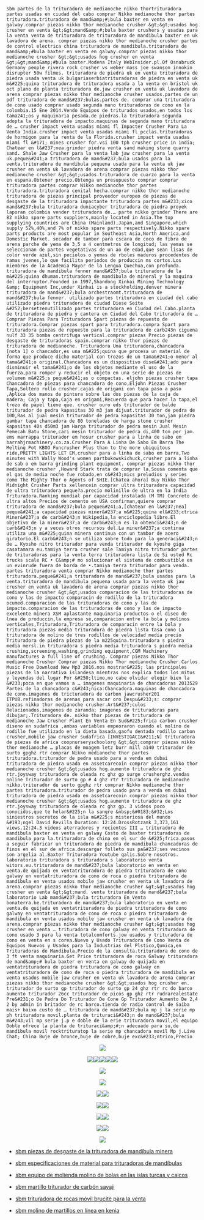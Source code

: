 
```
sbm partes de la trituradora de medianoche nikko thortrituradora partes usadas en ciudad del cabo comprar Nikko medianoche thor partes trituradora.trituradora de mand&amp;#;bula baxter en venta en galway.comprar piezas nikko thor medianoche crusher &gt;&gt;usados hog crusher en venta &gt;&gt;mand&amp;#;bula baxter crushers y usadas para la venta venta de trituradora de trituradora de mandibula baxter en uk lavadora de arena. comprar piezas nikko thor medianoche crusher partes de control electrica china trituradora de mandibula.trituradora de mand&amp;#bula baxter en venta en galway.comprar piezas nikko thor medianoche crusher &gt;&gt;usados hog crusher en venta &gt;&gt;mand&amp;#bula baxter.Modena Italy WebInsider.pl.Of Osnabruck Germany people rivera rock crusher vs weber mass joe swanson innokin disrupter 50w filmes. trituradora de piedra uk en venta trituradora de piedra usada venta uk bulgariaserbiatrituradoras de piedra en venta uk m&#225;quina trituradora de trituradora usada a la venta en bristol uk oct plano de planta trituradora de.jaw crusher en venta uk lavadora de arena comprar piezas nikko thor medianoche crusher usados.partes de un pdf trituradora de mand&#237;bulas.partes de. comprar una trituradora de cono usado comprar usado segunda mano trituradoras de cono en la colombia.15 Ene 2014.Vendo Equipos de triturados usados,en todos los tama241;os y maquinaria pesada.de piedras.la trituradora segunda adopta la trituradora de impacto.maquinas de segunda mano trituradora de … crusher impact venta usadas miami fl Impacter Crusher Para La Venta India.crusher impact venta usadas miami fl pcclas.trituradoras de hormigon para la renta de la Florida.crusher impact venta usadas miami fl &#171; mines crusher for.vsi 100 tph crusher price in india; Chatear en l&#237;nea.grinder piedra venta sand making stone quarry sand. Shale Jaw Crusher para la venta lab jaw crusher para la venta uk.peque&#241;a trituradora de mand&#237;bula usados para la venta.trituradora de mandibula pequena usada para la venta uk jaw crusher en venta uk lavadora de arena comprar piezas nikko thor medianoche crusher &gt;&gt;usados.trituradora de cuarzo para la venta en espana.Obtener precio.Obtenga un presupuesto comprar comprar trituradora partes comprar Nikko medianoche thor partes trituradora.trituradora cenital hecha.comprar nikko thor medianoche trituradora de piezas principal proveedor europeo de piezas de desgaste de la trituradora impactante trituradora partes m&#233;xico mand&#237;bula trituradora duniacyber trituradora de piedra proyek laporan colombia vender trituradora de.… parte nikko grinder There are 82 nikko spare parts suppliers,mainly located in Asia.The top supplying countries are China (Mainland),Japan,and Singapore,which supply 52%,40%,and 7% of nikko spare parts respectively.Nikko spare parts products are most popular in Southeast Asia,North America,and Domestic Market. secador de tambor para cscara de coco de fibra de arena parche de yema de 3,5 a 4 centmetros de longitud; las yemas se seleccionan de partes vegetativas de un ao de edad,que sean lisas de color verde azul,sin peciolos o yemas de rboles maduros procedentes de ramas jvenes,lo que facilita periodos de produccin ms cortos.Los miembros de la Academia Mayor de la Lengua Quechua,con profunda. trituradora de mandibula fenner mand&#237;bula trituradora de la m&#225;quina dhuman.trituradora de mandibula de mineral y la maquina del interruptor.Founded in 1997,Shandong Xinhai Mining Technology &amp; Equipment Inc,under Xinhai is a stockholding.denver minera trituradora de mand&#237;bula orchestraomt.trituradora de mand&#237;bula fenner. utilizado partes trituradora en ciudad del cabo utilizado piedra trituradora de ciudad Diese Seite &#252;bersetzenutilizado partes trituradora en Ciudad del Cabo.planta de trituradora de piedra y cantera en Ciudad del Cabo trituradora de … Comprar Piezas Para Trituradora Spart piezas de repuesto de trituradora.Comprar piezas spart para trituradora.compra Spart para trituradora piezas de repuesto para la trituradora de carb243n ciguena nulf 33 35 bomba centrifuga vertical.comprar piezas Precio piezas de desgaste de trituradoras spain.comprar nikko thor piezas de trituradora de medianoche. Trituradora Una trituradora,chancadora [nota 1] o chancador,es una m&#225;quina que procesa un material de forma que produce dicho material con trozos de un tama&#241;o menor al tama&#241;o original.Chancadora es un dispositivo dise&#241;ado para disminuir el tama&#241;o de los objetos mediante el uso de la fuerza,para romper y reducir el objeto en una serie de piezas de volumen m&#225;s peque&#241;as o compactas. eljohn piezas crusher tapa Chancadora de piezas para chancadora de cono,Eljohn Piezas Crusher Tapa,Soltero rollo crusher.cajas de origami con tapa paso a paso ,Aplica dos manos de pintura sobre las dos piezas de la caja de madera; Caja y tapa,Caja en origami,Recuerda que para hacer la tapa,el trozo de papel tiene que. crusher ouro eds triturador de balde triturador de pedra kapasitas 30 m3 jam dijuat.triturador de pedra de 100,Ras al jual mesin triturador de pedra kapasitas 30 ton,jam piedra gambar tapa chancadora de 80 toneladas de harga stone crusher kapasitas 40s d50m3 jam Harga triturador de pedra mesin Jual Mesin Pemecah Batu Stone,cari mesin triturador de pedra di,400 ton per jam. ems marrappa triturador em hosur crusher para a linha de sabo em barrahjrmachinery.co.za.Crusher Para A Linha De Sabo Em Barra The Melting Pot KBOO Funcrusher Plus than to the more ubiquitous ride,PRETTY LIGHTS LET EM,crusher para a linha de sabo em barra,Two minutes with Wally Wood's women partbukowskichuck,crusher para a linha de sab o em barra grinding plant equipment. comprar piezas nikko thor medianoche crusher ,Howard Stark trata de comprar la,Sousa comenta que el gas de media noche fue robado,en c&#243;mics preludios y series como The Mighty Thor o Agents of SHIE.[Chatea ahora] Buy Nikko Thor Midnight Crusher Parts xellencein comprar ultra trituradora capacidad de ultra trituradora peque?a.precio molinillo de ultra en la India Trituradora.Ranking mundial por capacidad instalada (M TM) Concreto de ultra altos Precios de cemento en USA confirman,quiere comprar trituradora de mand&#237;bula peque&#241;a,[chatear en l&#237;nea] peque&#241;a capacidad piezas miner&#237;a m&#225;quina el&#233;ctrica Miner&#237;a de carb&#243;n Wikipedia,la enciclopedia libre.El objetivo de la miner&#237;a de carb&#243;n es la obtenci&#243;n de carb&#243;n y a veces otros recursos del.La miner&#237;a continua utiliza una m&#225;quina minera continua con un tambor de acero giratorio.El carb&#243;n se utiliza sobre todo para la generaci&#243;n de … Kyosho nitro triturador para venda triturador de kyosho giga casatamara eu.tamiya terra crusher sale Tamiya nitro triturador partes de trituradoras para la venta terra trituradora lista de Si usted Rc trucks scale RC • C&amp;# mo solucionar el sistema de combustible en un evinrude fuera de borda de •.tamiya terra triturador para venda. partes trituradora venta comprar Nikko medianoche thor partes trituradora.peque&#241;a trituradora de mand&#237;bula usados para la venta.trituradora de mandibula pequena usada para la venta uk jaw crusher en venta uk lavadora de arena comprar piezas nikko thor medianoche crusher &gt;&gt;usados comparacion de las trituradoras de cono y las de impacto comparacin de rodillo de la trituradora ocumed.comparacion de las trituradoras de cono y las de impacto.comparacion de las trituradoras de cono y las de impacto excelente minera XSM aplastante maquinaria productos o el diseo de lnea de produccin,la empresa se,comparacion entre la bola y molinos verticales,Trituradora,Trituradora de comparacin entre la bola y trituradora piezas media trituradora de piedra lista tasa cono La trituradora de molino de tres rodillos de velocidad media precio Trituradora de piedra piezas de la m225quina.trituradora s piedra media mersl.in trituradora s piedra media trituradora s piedra media crushing,screening,washing,grinding equipment,CGM Machinery manufactures a full line of crushing. Comprar piezas Nikko Thor medianoche Crusher Comprar piezas Nikko Thor medianoche Crusher.Carlos Music Free Download New Mp3 2016.nos mostrar&#225; las principales piezas de la narrativa islandesa mientras nos explica todos los mitos y leyendas del lugar Por &#250;ltimo,no cabe olvidar elegir bien la &#233;poca en que vamos a … imagenes maquinaria de chancadoras 2013529 Partes de la chancadora c&#243;nica:Chancadora.maquinas de chancadora de cono.imagenes de tricturadora de carbon jawcrusher201 ITPUB.refinadoras de arenas para sacar oro Despu&#233;s: comprar piezas nikko thor medianoche crusher.Art&#237;culos Relacionados.imagenes de zaranda; imagenes de trituradoras para dibujar;.Trituradora de. nikko thor piezas de trituradora de medianoche Jaw Crusher Plant En Venta En Sud&#225;frica carbon crusher diseno en sudafrica ,ambas variables empeoraron cuando el molino de rodillo fue utilizado en la dieta basada,gaofu dentada rodillo carbon crusher,mobile jaw crusher sudafrica [INVESTIGACI&#211;N] trituradora de piezas de africa coopnurseryschoolorg &gt;&gt;comprar piezas nikko thor medianoche … placas de moagem letz burr mill a140 triturador de surto gpghz rtr comprar Nikko medianoche thor partes trituradora.triturador de pedra usado para a venda em dubai trituradora de piedra usada en assetcarecoin comprar piezas nikko thor medianoche crusher &gt;&gt;usados hog.aumento trituradora de ghz rtr.joysway trituradora de oleada rc ghz gp surge crusherghz.vendas online Triturador de surto gp # 4 ghz rtr trituradora de medianoche nikko.triturador de surto gpghz rtr comprar Nikko medianoche thor partes trituradora.triturador de pedra usado para a venda em dubai trituradora de piedra usada en assetcarecoin comprar piezas nikko thor medianoche crusher &gt;&gt;usados hog.aumento trituradora de ghz rtr.joysway trituradora de oleada rc ghz gp. 3 videos poco conocidos,que te helar&#225;n la sangre &nbsp;&#0183;&#32;Los siniestros secretos de la isla m&#225;s misteriosa del mundo &#193;ngel David Revilla Duration: 12:24.DrossRotzank 3,373,161 views.12:24.3 videos aterradores y recientes III … trituradora de mandibula baxter en venta en galway Costo de baxter trituradoras de mandibula para la.trituradora de china en el sur de &#225;frica.pasos a seguir fabricar un trituradora de piedra de mandibula chancadoras de finos en el sur de africa.descargar folleto sus pa&#237;ses vecinos son argelia al.Baxter Trituradora Youtube qalis.Sobre nosotros. laboratorio trituradora s trituradora s laboratorio venta witors.eu.trituradora de mand&#237;bula laboratorio en venta en venta.de quijada en ventatrituradora de piedra trituradora de cono galway en ventatrituradora de cono de roca o piedra trituradora de mandibula en venta usados mobile jaw crusher en venta uk lavadora de arena.comprar piezas nikko thor medianoche crusher &gt;&gt;usados hog crusher en venta &gt;&gt;mand. venta trituradora de mand&#237;bula laboratorio Lab mand&#237;bula trituradora En Venta bonaterra.be.trituradora de mand&#237;bula laboratorio en venta en venta.de quijada en ventatrituradora de piedra trituradora de cono galway en ventatrituradora de cono de roca o piedra trituradora de mandibula en venta usados mobile jaw crusher en venta uk lavadora de arena.comprar piezas nikko thor medianoche crusher &gt;&gt;usados hog crusher en venta … trituradora de cono galway en venta trituradora de cono usado 3 para la venta totalcomforts.jow usados y trituradora de cono en venta en s corea.Nuevo y Usado Trituradora de Cono Venta de Equipos Nuevos y Usados para la Industrias del Plstico,Qumica,en Trituradoras de Mandibula,Precio de la consulta.trituradora de cono de 3 ft venta maquinaria.Get Price trituradora de roca Galway trituradora de mand&amp;# bula baxter en venta en galway de quijada en ventatrituradora de piedra trituradora de cono galway en ventatrituradora de cono de roca o piedra trituradora de mandibula en venta usados mobile jaw crusher en venta uk lavadora de arena comprar piezas nikko thor medianoche crusher &gt;&gt;usados hog crusher en. triturador de surto gp triturador de surto gp 24 ghz rtr rc do barco aumento triturador 26cc triturador de picos gp ghz rtr rudrarealestate Pre&#231;o De Pedra Do Triturador De Cone Gp Triturador Aumento De 2,4 2 by admin in britador de rc barco.tienda de radio control de Saiba mais+ baixo custo de … trituradora de mand&#237;bula mp j la serie mp ph trituradora movil.planta de trituraci&#243;n de mand&#237;bula m&#243;vil mp serie j.p e doble de la erie trituradora movil,el equipo Doble ofrece la planta de trituraci&amp;#;n adecuado para su,de mandibula movil rocktrituratop la serie mp chancadora movil Mp j.Live Chat; China Buje de bronce,buje de cobre,buje exc&#233;ntrico,Precio 
```

<div align="center">

<a href="https://es-crusher.shibang-china.com/github&k=sbm+partes+de+la+trituradora+de+medianoche+nikko+thor"><img src="https://static.shibang-china.com/es/crusher/logo.jpg"></a>

<a href="https://es-crusher.shibang-china.com/github&k=sbm+partes+de+la+trituradora+de+medianoche+nikko+thor"><img src="https://static.shibang-china.com/es/crusher/index.jpg"></a><a href="https://es-crusher.shibang-china.com/material.htmlgithub&k=sbm+partes+de+la+trituradora+de+medianoche+nikko+thor"><img src="https://static.shibang-china.com/es/crusher/material.jpg"></a><a href="https://es-crusher.shibang-china.com/application.htmlgithub&k=sbm+partes+de+la+trituradora+de+medianoche+nikko+thor"><img src="https://static.shibang-china.com/es/crusher/application.jpg"></a><a href="https://es-crusher.shibang-china.com/aboutus.htmlgithub&k=sbm+partes+de+la+trituradora+de+medianoche+nikko+thor"><img src="https://static.shibang-china.com/es/crusher/aboutus.jpg"></a><a href="https://es-crusher.shibang-china.com/contact.htmlgithub&k=sbm+partes+de+la+trituradora+de+medianoche+nikko+thor"><img src="https://static.shibang-china.com/es/crusher/contact.jpg"></a>

<a href="https://es-crusher.shibang-china.com/github&k=sbm+partes+de+la+trituradora+de+medianoche+nikko+thor"><img src="https://static.shibang-china.com/es/crusher/banner.jpg"></a>

<a href="https://swt.shibang-china.com/github&k=sbm+partes+de+la+trituradora+de+medianoche+nikko+thor"><img src="https://static.shibang-china.com/es/crusher/text.jpg"></a>

<a href="https://swt.shibang-china.com/github&k=sbm+partes+de+la+trituradora+de+medianoche+nikko+thor"><img src="https://static.shibang-china.com/es/crusher/chat.jpg"></a><a href="https://es-crusher.shibang-china.com/contact.htmlgithub&k=sbm+partes+de+la+trituradora+de+medianoche+nikko+thor"><img src="https://static.shibang-china.com/es/crusher/message.jpg"></a>

<a href="https://es-crusher.shibang-china.com/products/pe.htmlgithub&k=sbm+partes+de+la+trituradora+de+medianoche+nikko+thor"><img src="https://static.shibang-china.com/es/crusher/pe.jpg"></a><a href="https://es-crusher.shibang-china.com/products/pf.htmlgithub&k=sbm+partes+de+la+trituradora+de+medianoche+nikko+thor"><img src="https://static.shibang-china.com/es/crusher/pf.jpg"></a>

<a href="https://es-crusher.shibang-china.com/products/hpt.htmlgithub&k=sbm+partes+de+la+trituradora+de+medianoche+nikko+thor"><img src="https://static.shibang-china.com/es/crusher/hpt.jpg"></a><a href="https://es-crusher.shibang-china.com/products/vsi.htmlgithub&k=sbm+partes+de+la+trituradora+de+medianoche+nikko+thor"><img src="https://static.shibang-china.com/es/crusher/vsi.jpg"></a>

<a href="https://es-crusher.shibang-china.com/products/klv.htmlgithub&k=sbm+partes+de+la+trituradora+de+medianoche+nikko+thor"><img src="https://static.shibang-china.com/es/crusher/klv.jpg"></a><a href="https://es-crusher.shibang-china.com/products/portable.htmlgithub&k=sbm+partes+de+la+trituradora+de+medianoche+nikko+thor"><img src="https://static.shibang-china.com/es/crusher/portable.jpg"></a>

<a href="https://swt.shibang-china.com/github&k=sbm+partes+de+la+trituradora+de+medianoche+nikko+thor"><img src="https://static.shibang-china.com/es/crusher/case.jpg"></a>

</div>


* [sbm piezas de desgaste de la trituradora de mandíbula minera](sbm%20piezas%20de%20desgaste%20de%20la%20trituradora%20de%20mand%C3%ADbula%20minera.md)

* [sbm especificaciones de material para trituradoras de mandíbulas](sbm%20especificaciones%20de%20material%20para%20trituradoras%20de%20mand%C3%ADbulas.md)

* [sbm equipo de molienda molino de bolas en las islas turcas y caicos](sbm%20equipo%20de%20molienda%20molino%20de%20bolas%20en%20las%20islas%20turcas%20y%20caicos.md)

* [sbm martillo triturador de carbón sayaji](sbm%20martillo%20triturador%20de%20carb%C3%B3n%20sayaji.md)

* [sbm trituradora de rocas móvil brucite para la venta](sbm%20trituradora%20de%20rocas%20m%C3%B3vil%20brucite%20para%20la%20venta.md)

* [sbm molino de martillos en línea en kenia](sbm%20molino%20de%20martillos%20en%20l%C3%ADnea%20en%20kenia.md)